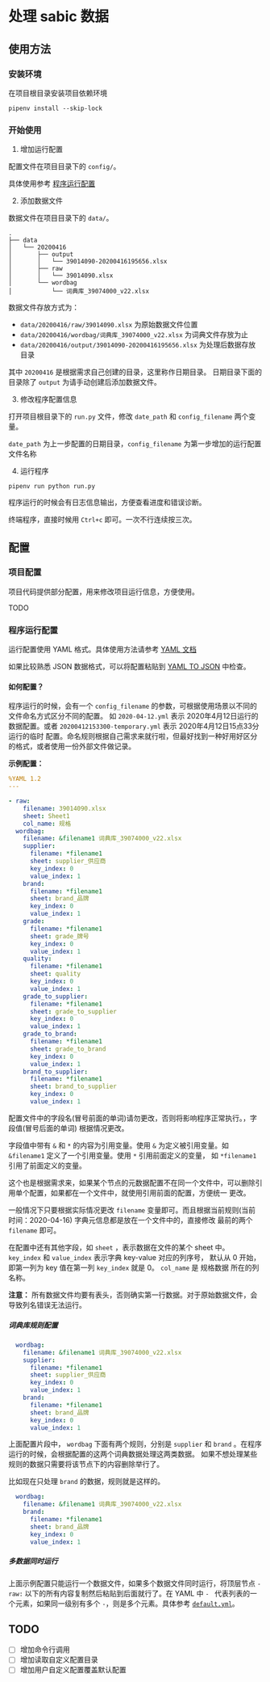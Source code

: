 # 处理 sabic 数据

## 使用方法

### 安装环境

在项目根目录安装项目依赖环境

```shell script
pipenv install --skip-lock
```

### 开始使用

1. 增加运行配置

配置文件在项目目录下的 `config/`。

具体使用参考 [程序运行配置](#程序运行配置)

2. 添加数据文件

数据文件在项目目录下的 `data/`。

```
.
├── data
│   └── 20200416
│       ├── output
│       │   └── 39014090-20200416195656.xlsx
│       ├── raw
│       │   └── 39014090.xlsx
│       └── wordbag
│           └── 词典库_39074000_v22.xlsx
```

数据文件存放方式为：

- `data/20200416/raw/39014090.xlsx` 为原始数据文件位置
- `data/20200416/wordbag/词典库_39074000_v22.xlsx` 为词典文件存放为止
- `data/20200416/output/39014090-20200416195656.xlsx` 为处理后数据存放目录

其中 `20200416` 是根据需求自己创建的目录，这里称作日期目录。 日期目录下面的目录除了 `output` 为请手动创建后添加数据文件。

3. 修改程序配置信息

打开项目根目录下的 `run.py` 文件，修改 `date_path` 和 `config_filename` 两个变量。

`date_path` 为上一步配置的日期目录，`config_filename` 为第一步增加的运行配置文件名称

4. 运行程序

```shell script
pipenv run python run.py
```

程序运行的时候会有日志信息输出，方便查看进度和错误诊断。

终端程序，直接时候用 `Ctrl+c` 即可。一次不行连续按三次。


## 配置

### 项目配置

项目代码提供部分配置，用来修改项目运行信息，方便使用。

TODO

### 程序运行配置

运行配置使用 YAML 格式。具体使用方法请参考 [YAML 文档](https://yaml.org/)

如果比较熟悉 JSON 数据格式，可以将配置粘贴到 [YAML TO JSON](https://www.json2yaml.com/convert-yaml-to-json) 中检查。

#### 如何配置？

程序运行的时候，会有一个 `config_filename` 的参数，可根据使用场景以不同的文件命名方式区分不同的配置。
如 `2020-04-12.yml` 表示 2020年4月12日运行的数据配置。或者 `20200412153300-temporary.yml` 表示 2020年4月12日15点33分运行的临时
配置。命名规则根据自己需求来就行啦，但最好找到一种好用好区分的格式，或者使用一份外部文件做记录。

**示例配置：**

```yaml
%YAML 1.2
---

- raw:
    filename: 39014090.xlsx
    sheet: Sheet1
    col_name: 规格
  wordbag:
    filename: &filename1 词典库_39074000_v22.xlsx
    supplier:
      filename: *filename1
      sheet: supplier_供应商
      key_index: 0
      value_index: 1
    brand:
      filename: *filename1
      sheet: brand_品牌
      key_index: 0
      value_index: 1
    grade:
      filename: *filename1
      sheet: grade_牌号
      key_index: 0
      value_index: 1
    quality:
      filename: *filename1
      sheet: quality
      key_index: 0
      value_index: 1
    grade_to_supplier:
      filename: *filename1
      sheet: grade_to_supplier
      key_index: 0
      value_index: 1
    grade_to_brand:
      filename: *filename1
      sheet: grade_to_brand
      key_index: 0
      value_index: 1
    brand_to_supplier:
      filename: *filename1
      sheet: brand_to_supplier
      key_index: 0
      value_index: 1
```

配置文件中的字段名(冒号前面的单词)请勿更改，否则将影响程序正常执行。，字段值(冒号后面的单词) 根据情况更改。

字段值中带有 `&` 和 `*` 的内容为引用变量。使用 `&` 为定义被引用变量。如 `&filename1` 定义了一个引用变量。使用 `*` 引用前面定义的变量，
如 `*filename1` 引用了前面定义的变量。

这个也是根据需求来，如果某个节点的元数据配置不在同一个文件中，可以删除引用单个配置，如果都在一个文件中，就使用引用前面的配置，方便统一
更改。

一般情况下只要根据实际情况更改 `filename` 变量即可。而且根据当前规则(当前时间：2020-04-16) 字典元信息都是放在一个文件中的，直接修改
最前的两个 `filename` 即可。

在配置中还有其他字段，如 `sheet` ，表示数据在文件的某个 sheet 中。 `key_index` 和 `value_index` 表示字典 key-value 对应的列序号，
默认从 0 开始，即第一列为 key 值在第一列 `key_index` 就是 0。 `col_name` 是 规格数据 所在的列名称。

**注意：** 所有数据文件均要有表头，否则确实第一行数据。对于原始数据文件，会导致列名错误无法运行。

##### 词典库规则配置



```yaml
  wordbag:
    filename: &filename1 词典库_39074000_v22.xlsx
    supplier:
      filename: *filename1
      sheet: supplier_供应商
      key_index: 0
      value_index: 1
    brand:
      filename: *filename1
      sheet: brand_品牌
      key_index: 0
      value_index: 1
```

上面配置片段中， `wordbag` 下面有两个规则，分别是 `supplier` 和 `brand` 。在程序运行的时候，会根据配置的这两个词典数据处理这两类数据。
如果不想处理某些规则的数据只需要将该节点下的内容删除举行了。

比如现在只处理 `brand` 的数据，规则就是这样的。

```yaml
  wordbag:
    filename: &filename1 词典库_39074000_v22.xlsx
    brand:
      filename: *filename1
      sheet: brand_品牌
      key_index: 0
      value_index: 1
```

##### 多数据同时运行

上面示例配置只能运行一个数据文件，如果多个数据文件同时运行，将顶层节点 `- raw:` 以下的所有内容复制然后粘贴到后面就行了。在 YAML 中 `- `
代表列表的一个元素，如果同一级别有多个 `-`，则是多个元素。具体参考 [`default.yml`](./config/default.yml)。

## TODO

- [ ] 增加命令行调用
- [ ] 增加读取自定义配置目录
- [ ] 增加用户自定义配置覆盖默认配置
